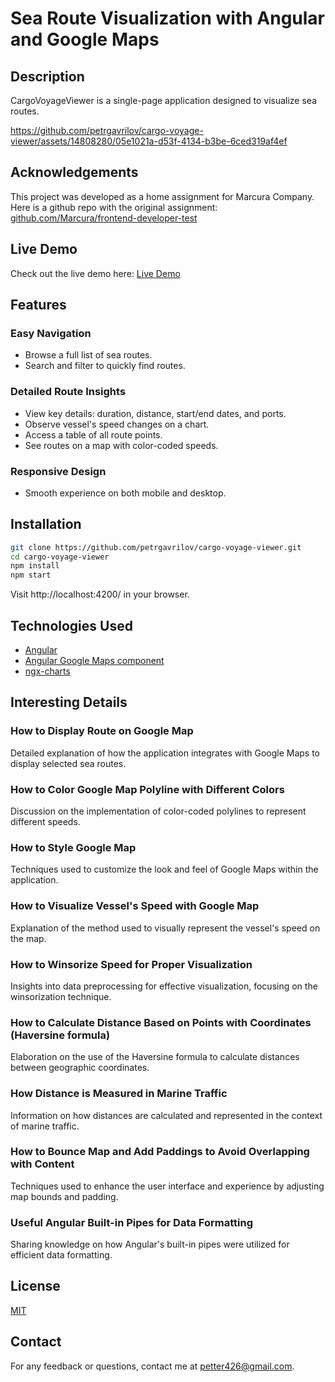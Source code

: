 # Sea Route Visualization with Angular and Google Maps

## Description

CargoVoyageViewer is a single-page application designed to visualize sea routes.

https://github.com/petrgavrilov/cargo-voyage-viewer/assets/14808280/05e1021a-d53f-4134-b3be-6ced319af4ef

## Acknowledgements

This project was developed as a home assignment for Marcura Company. Here is a github repo with the original assignment: [github.com/Marcura/frontend-developer-test](https://github.com/Marcura/frontend-developer-test)

## Live Demo

Check out the live demo here: [Live Demo](https://petrgavrilov.github.io/cargo-voyage-viewer/)

## Features

### Easy Navigation

- Browse a full list of sea routes.
- Search and filter to quickly find routes.

### Detailed Route Insights

- View key details: duration, distance, start/end dates, and ports.
- Observe vessel's speed changes on a chart.
- Access a table of all route points.
- See routes on a map with color-coded speeds.

### Responsive Design

- Smooth experience on both mobile and desktop.

## Installation

```bash
git clone https://github.com/petrgavrilov/cargo-voyage-viewer.git
cd cargo-voyage-viewer
npm install
npm start
```

Visit http://localhost:4200/ in your browser.

## Technologies Used

- [Angular](https://github.com/angular)
- [Angular Google Maps component](https://github.com/angular/components/tree/main/src/google-maps)
- [ngx-charts](https://github.com/swimlane/ngx-charts)

## Interesting Details

### How to Display Route on Google Map

Detailed explanation of how the application integrates with Google Maps to display selected sea routes.

### How to Color Google Map Polyline with Different Colors

Discussion on the implementation of color-coded polylines to represent different speeds.

### How to Style Google Map

Techniques used to customize the look and feel of Google Maps within the application.

### How to Visualize Vessel's Speed with Google Map

Explanation of the method used to visually represent the vessel's speed on the map.

### How to Winsorize Speed for Proper Visualization

Insights into data preprocessing for effective visualization, focusing on the winsorization technique.

### How to Calculate Distance Based on Points with Coordinates (Haversine formula)

Elaboration on the use of the Haversine formula to calculate distances between geographic coordinates.

### How Distance is Measured in Marine Traffic

Information on how distances are calculated and represented in the context of marine traffic.

### How to Bounce Map and Add Paddings to Avoid Overlapping with Content

Techniques used to enhance the user interface and experience by adjusting map bounds and padding.

### Useful Angular Built-in Pipes for Data Formatting

Sharing knowledge on how Angular's built-in pipes were utilized for efficient data formatting.

## License

[MIT](LICENSE)

## Contact

For any feedback or questions, contact me at [petter426@gmail.com](mailto:petter426@gmail.com).
